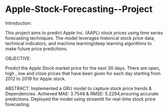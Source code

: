 # Apple-Stock-Forecasting--Project

Introduction:

This project aims to predict Apple Inc. (AAPL) stock prices using time series forecasting techniques.
The model leverages historical stock price data, technical indicators, and machine learning/deep learning algorithms to make future price predictions.

OBJECTIVE:

Predict the Apple Stock market price for the next 30 days.
There are open, high , low and close prices that have been given for each day starting from 2012 to 2019 for Apple stock.

ABSTRACT:
Implemented a GRU model to capture stock price trends & Dependencies.
Achieved MAE: 3.7548 & RMSE: 5.2294,ensuring accurate predictions.
Deployed the model using streamlit for real-time stock price forecasting.



